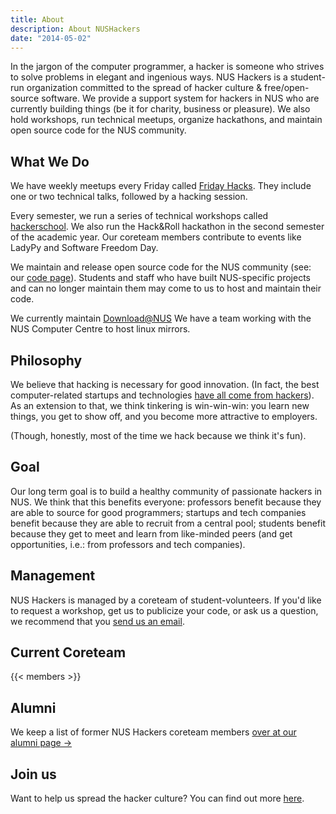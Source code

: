 ```yaml
---
title: About
description: About NUSHackers
date: "2014-05-02"
---
```


In the jargon of the computer programmer, a hacker is someone who strives to solve problems in elegant and ingenious ways. NUS Hackers is a student-run organization committed to the spread of hacker culture &amp; free/open-source software. We provide a support system for hackers in NUS who are currently building things (be it for charity, business or pleasure). We also hold workshops, run   technical meetups, organize hackathons, and maintain open source code for the NUS community.

## What We Do

We have weekly meetups every Friday called [Friday Hacks](/fridayhacks/). They include one or two technical talks, followed by a hacking session.

Every semester, we run a series of technical workshops called [hackerschool](//school.nushackers.org/). We also run the Hack&amp;Roll hackathon in the second semester of the academic year. Our coreteam members contribute to events like LadyPy and Software Freedom Day.

We maintain and release open source code for the NUS community (see: our [code page](/code/)). Students and staff who have built NUS-specific projects and can no longer maintain them may come to us to host and maintain their code.

We currently maintain [Download@NUS](//download.nus.edu.sg/) We have a team working with the NUS Computer Centre to host linux mirrors.

## Philosophy

We believe that hacking is necessary for good innovation. (In fact, the best computer-related startups and technologies [have all come from hackers](/why/)). As an extension to that, we think tinkering is win-win-win: you learn new things, you get to show off, and you become more attractive to employers.

(Though, honestly, most of the time we hack because we think it's fun).

## Goal
Our long term goal is to build a healthy community of passionate hackers in NUS. We think that this benefits everyone: professors benefit because they are able to source for good programmers; startups and tech companies benefit because they are able to recruit from a central pool; students benefit because they get to meet and learn from like-minded peers (and get opportunities, i.e.: from professors and tech companies).

## Management

NUS Hackers is managed by a coreteam of student-volunteers. If you'd like to request a workshop, get us to publicize your code, or ask us a question, we recommend that you [send us an email](/contact/).

## Current Coreteam

{{< members >}}

## Alumni
We keep a list of former NUS Hackers coreteam members [over at our alumni page →](/alumni/)

## Join us
Want to help us spread the hacker culture? You can find out more [here](/join-coreteam/).

